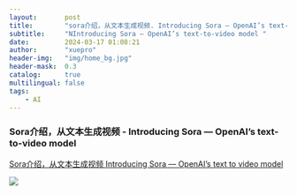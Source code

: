 ```yaml
---
layout:       post
title:        "sora介绍，从文本生成视频. Introducing Sora — OpenAI’s text-to-video model"
subtitle:     "NIntroducing Sora — OpenAI’s text-to-video model "
date:         2024-03-17 01:08:21
author:       "xuepro"
header-img:   "img/home_bg.jpg"
header-mask:  0.3
catalog:      true
multilingual: false
tags:
    - AI
--- 
```


### Sora介绍，从文本生成视频 - Introducing Sora — OpenAI’s text-to-video model 


[Sora介绍，从文本生成视频 Introducing Sora — OpenAI’s text to video model](https://youtu.be/qqjioDhjlOM)

![](https://hwdong-net.github.io/yt_imgs/SoraIntro.jpg)

